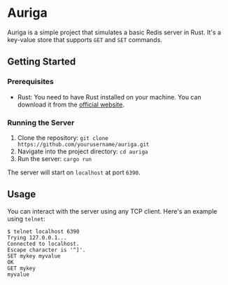 # Auriga

Auriga is a simple project that simulates a basic Redis server in Rust. It's a key-value store that supports `GET` and `SET` commands.

## Getting Started

### Prerequisites

- Rust: You need to have Rust installed on your machine. You can download it from the [official website](https://www.rust-lang.org/tools/install).

### Running the Server

1. Clone the repository: `git clone https://github.com/yourusername/auriga.git`
2. Navigate into the project directory: `cd auriga`
3. Run the server: `cargo run`

The server will start on `localhost` at port `6390`.

## Usage

You can interact with the server using any TCP client. Here's an example using `telnet`:

```shell
$ telnet localhost 6390
Trying 127.0.0.1...
Connected to localhost.
Escape character is '^]'.
SET mykey myvalue
OK
GET mykey
myvalue
```